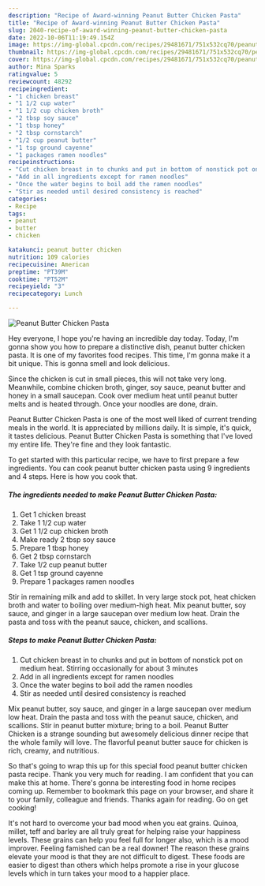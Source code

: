 ```yaml
---
description: "Recipe of Award-winning Peanut Butter Chicken Pasta"
title: "Recipe of Award-winning Peanut Butter Chicken Pasta"
slug: 2040-recipe-of-award-winning-peanut-butter-chicken-pasta
date: 2022-10-06T11:19:49.154Z
image: https://img-global.cpcdn.com/recipes/29481671/751x532cq70/peanut-butter-chicken-pasta-recipe-main-photo.jpg
thumbnail: https://img-global.cpcdn.com/recipes/29481671/751x532cq70/peanut-butter-chicken-pasta-recipe-main-photo.jpg
cover: https://img-global.cpcdn.com/recipes/29481671/751x532cq70/peanut-butter-chicken-pasta-recipe-main-photo.jpg
author: Mina Sparks
ratingvalue: 5
reviewcount: 48292
recipeingredient:
- "1 chicken breast"
- "1 1/2 cup water"
- "1 1/2 cup chicken broth"
- "2 tbsp soy sauce"
- "1 tbsp honey"
- "2 tbsp cornstarch"
- "1/2 cup peanut butter"
- "1 tsp ground cayenne"
- "1 packages ramen noodles"
recipeinstructions:
- "Cut chicken breast in to chunks and put in bottom of nonstick pot on medium heat. Stirring occasionally for about 3 minutes"
- "Add in all ingredients except for ramen noodles"
- "Once the water begins to boil add the ramen noodles"
- "Stir as needed until desired consistency is reached"
categories:
- Recipe
tags:
- peanut
- butter
- chicken

katakunci: peanut butter chicken 
nutrition: 109 calories
recipecuisine: American
preptime: "PT39M"
cooktime: "PT52M"
recipeyield: "3"
recipecategory: Lunch

---
```



![Peanut Butter Chicken Pasta](https://img-global.cpcdn.com/recipes/29481671/751x532cq70/peanut-butter-chicken-pasta-recipe-main-photo.jpg)

Hey everyone, I hope you're having an incredible day today. Today, I'm gonna show you how to prepare a distinctive dish, peanut butter chicken pasta. It is one of my favorites food recipes. This time, I'm gonna make it a bit unique. This is gonna smell and look delicious.

Since the chicken is cut in small pieces, this will not take very long. Meanwhile, combine chicken broth, ginger, soy sauce, peanut butter and honey in a small saucepan. Cook over medium heat until peanut butter melts and is heated through. Once your noodles are done, drain.

Peanut Butter Chicken Pasta is one of the most well liked of current trending meals in the world. It is appreciated by millions daily. It is simple, it's quick, it tastes delicious. Peanut Butter Chicken Pasta is something that I've loved my entire life. They're fine and they look fantastic.


To get started with this particular recipe, we have to first prepare a few ingredients. You can cook peanut butter chicken pasta using 9 ingredients and 4 steps. Here is how you cook that.

<!--inarticleads1-->

##### The ingredients needed to make Peanut Butter Chicken Pasta:

1. Get 1 chicken breast
1. Take 1 1/2 cup water
1. Get 1 1/2 cup chicken broth
1. Make ready 2 tbsp soy sauce
1. Prepare 1 tbsp honey
1. Get 2 tbsp cornstarch
1. Take 1/2 cup peanut butter
1. Get 1 tsp ground cayenne
1. Prepare 1 packages ramen noodles


Stir in remaining milk and add to skillet. In very large stock pot, heat chicken broth and water to boiling over medium-high heat. Mix peanut butter, soy sauce, and ginger in a large saucepan over medium low heat. Drain the pasta and toss with the peanut sauce, chicken, and scallions. 

<!--inarticleads2-->

##### Steps to make Peanut Butter Chicken Pasta:

1. Cut chicken breast in to chunks and put in bottom of nonstick pot on medium heat. Stirring occasionally for about 3 minutes
1. Add in all ingredients except for ramen noodles
1. Once the water begins to boil add the ramen noodles
1. Stir as needed until desired consistency is reached


Mix peanut butter, soy sauce, and ginger in a large saucepan over medium low heat. Drain the pasta and toss with the peanut sauce, chicken, and scallions. Stir in peanut butter mixture; bring to a boil. Peanut Butter Chicken is a strange sounding but awesomely delicious dinner recipe that the whole family will love. The flavorful peanut butter sauce for chicken is rich, creamy, and nutritious. 

So that's going to wrap this up for this special food peanut butter chicken pasta recipe. Thank you very much for reading. I am confident that you can make this at home. There's gonna be interesting food in home recipes coming up. Remember to bookmark this page on your browser, and share it to your family, colleague and friends. Thanks again for reading. Go on get cooking!

It's not hard to overcome your bad mood when you eat grains. Quinoa, millet, teff and barley are all truly great for helping raise your happiness levels. These grains can help you feel full for longer also, which is a mood improver. Feeling famished can be a real downer! The reason these grains elevate your mood is that they are not difficult to digest. These foods are easier to digest than others which helps promote a rise in your glucose levels which in turn takes your mood to a happier place.
